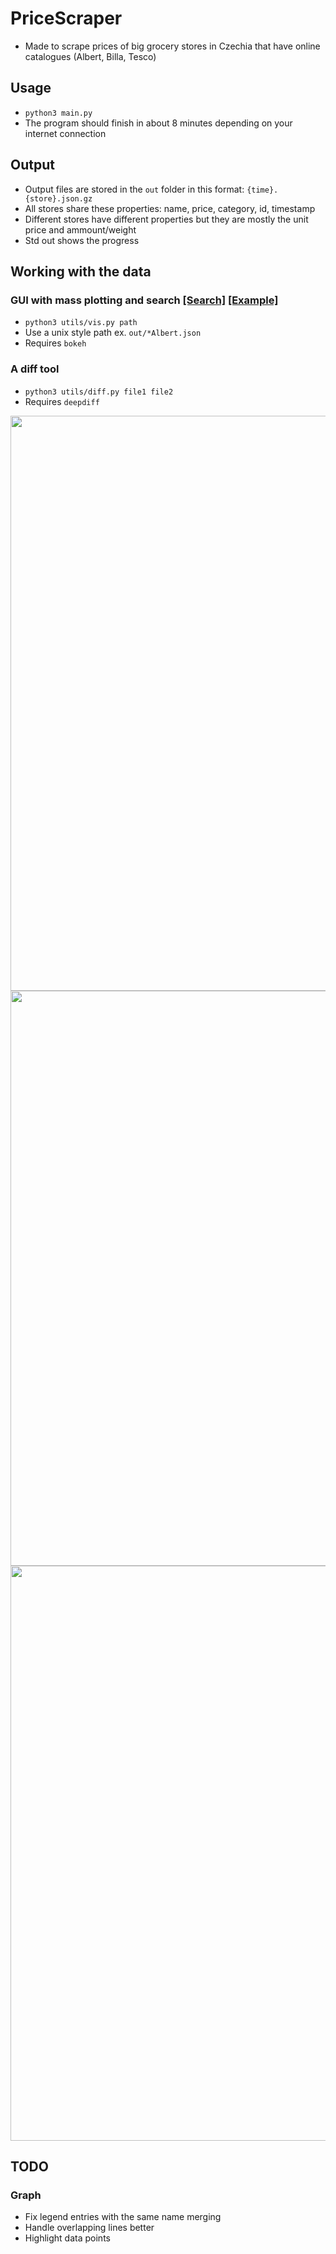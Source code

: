 # PriceScraper
- Made to scrape prices of big grocery stores in Czechia that have online catalogues (Albert, Billa, Tesco) 

## Usage
- `python3 main.py`
- The program should finish in about 8 minutes depending on your internet connection

## Output
- Output files are stored in the `out` folder in this format: `{time}.{store}.json.gz`
- All stores share these properties: name, price, category, id, timestamp
- Different stores have different properties but they are mostly the unit price and ammount/weight
- Std out shows the progress

## Working with the data
### GUI with mass plotting and search [[Search]](http://158.101.162.168:8081/graph/static/search.html) [[Example]](http://158.101.162.168:8081/graph?graph&ids[]=/shop/Pekarna-a-cukrarna/Slane-pecivo-volne/Rohliky/Rohlik-mlynarsky-zitny/p/27344064&ids[]=/shop/Pekarna-a-cukrarna/Slane-pecivo-volne/Rohliky/Ceska-chut-Rohlik-klasik-ruzne-druhy/p/26109718&ids[]=/shop/Pekarna-a-cukrarna/Slane-pecivo-volne/Rohliky/Rohlik-anglicky/p/22459466&ids[]=/shop/Pekarna-a-cukrarna/Slane-pecivo-volne/Rohliky/Rohlik/p/20480905&ids[]=turisticky-rohlik-82315094&ids[]=rohlik-82316363&ids[]=zitny-rohlik-s-posypem-82322229&ids[]=2001000151875&ids[]=2001130294293&ids[]=2001130294254&ids[]=2001130898559&ids[]=2001130905057&ids[]=2001130905073&ids[]=2001130907487&ids[]=2001130905063&ids[]=/shop/Pekarna-a-cukrarna/Slane-pecivo-volne/Rohliky/Rohlik-sedmizrnny/p/21976056&ids[]=2001019141652&ids[]=2001130909583)
- `python3 utils/vis.py path`
- Use a unix style path ex. `out/*Albert.json`
- Requires `bokeh`
### A diff tool
- `python3 utils/diff.py file1 file2`
- Requires `deepdiff`

<img src="https://michalhrbek.github.io/images/pricescraper/list.png" width=920>
<img src="https://michalhrbek.github.io/images/pricescraper/bokeh_plot.png" width=920>
<img src="https://michalhrbek.github.io/images/pricescraper/info.png" width=920>

## TODO
### Graph
- Fix legend entries with the same name merging
- Handle overlapping lines better
- Highlight data points